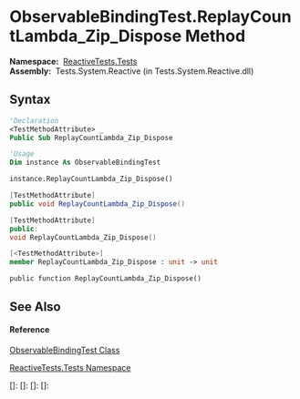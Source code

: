 # ObservableBindingTest.ReplayCountLambda\_Zip\_Dispose Method

**Namespace:**  [ReactiveTests.Tests](ReactiveTests.Tests\ReactiveTests.Tests.md)  
**Assembly:**  Tests.System.Reactive (in Tests.System.Reactive.dll)

## Syntax

```vb
'Declaration
<TestMethodAttribute> _
Public Sub ReplayCountLambda_Zip_Dispose
```

```vb
'Usage
Dim instance As ObservableBindingTest

instance.ReplayCountLambda_Zip_Dispose()
```

```csharp
[TestMethodAttribute]
public void ReplayCountLambda_Zip_Dispose()
```

```c++
[TestMethodAttribute]
public:
void ReplayCountLambda_Zip_Dispose()
```

```fsharp
[<TestMethodAttribute>]
member ReplayCountLambda_Zip_Dispose : unit -> unit 
```

```jscript
public function ReplayCountLambda_Zip_Dispose()
```

## See Also

#### Reference

[ObservableBindingTest Class](ObservableBindingTest\ObservableBindingTest.md)

[ReactiveTests.Tests Namespace](ReactiveTests.Tests\ReactiveTests.Tests.md)

[]: 
[]: 
[]: 
[]: 
